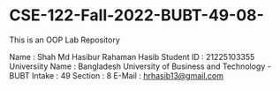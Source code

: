 # CSE-122-Fall-2022-BUBT-49-08-
This is an OOP Lab Repository

Name : Shah Md Hasibur Rahaman Hasib
Student ID : 21225103355
Universiity Name : Bangladesh University of Business and Technology - BUBT
Intake : 49
Section : 8 
E-Mail : hrhasib13@gmail.com
